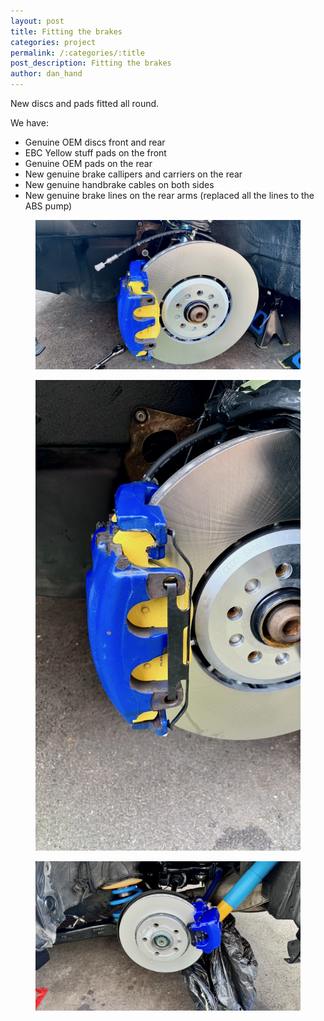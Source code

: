 ```yaml
---
layout: post
title: Fitting the brakes
categories: project
permalink: /:categories/:title
post_description: Fitting the brakes
author: dan_hand
---
```


New discs and pads fitted all round.

We have:
  - Genuine OEM discs front and rear
  - EBC Yellow stuff pads on the front
  - Genuine OEM pads on the rear
  - New genuine brake callipers and carriers on the rear
  - New genuine handbrake cables on both sides
  - New genuine brake lines on the rear arms (replaced all the lines to the ABS pump)

<figure class="full-img"><img src="/assets/images/fitting-brakes-1.jpeg" alt="MK4 R32 fitting brakes"></figure>
<figure class="full-img"><img src="/assets/images/fitting-brakes-2.jpeg" alt="MK4 R32 fitting brakes"></figure>
<figure class="full-img"><img src="/assets/images/fitting-brakes-3.jpeg" alt="MK4 R32 fitting brakes"></figure>

